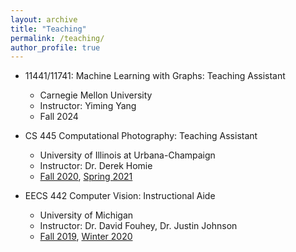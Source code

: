 ```yaml
---
layout: archive
title: "Teaching"
permalink: /teaching/
author_profile: true
---
```


* 11441/11741: Machine Learning with Graphs: Teaching Assistant
  * Carnegie Mellon University
  * Instructor: Yiming Yang
  * Fall 2024

* CS 445 Computational Photography: Teaching Assistant
  * University of Illinois at Urbana-Champaign
  * Instructor: Dr. Derek Homie
  * [Fall 2020](https://courses.engr.illinois.edu/cs445/fa2020/), [Spring 2021](https://courses.engr.illinois.edu/cs445/sp2021/)

* EECS 442 Computer Vision: Instructional Aide
  * University of Michigan
  * Instructor: Dr. David Fouhey, Dr. Justin Johnson
  * [Fall 2019](https://web.eecs.umich.edu/~fouhey/teaching/EECS442_F19/), [Winter 2020](https://web.eecs.umich.edu/~justincj/teaching/eecs442/WI2020/)
  